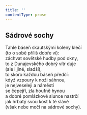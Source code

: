 ```yaml
---
title: ''
contentType: prose
---
```


## Sádrové sochy

Tahle báseň skautskými koleny klečí  
(to o sobě příliš dobře ví):  
záchvat sovětské hudby pod okny,  
to z Dunajevského dobrý vítr duje  
(ale i jiné, sladší),  
to skoro každou báseň předčí:  
když vzpoury k noži sáhnou,  
je nejveseleji a náměstí  
se čepejří, zla houfně hynou  
a dobré pomlázkové slunce nastrčí  
jak hrbatý svou kost k té slávě  
(však nebe močí na sádrové sochy).
